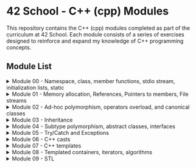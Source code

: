 # 42 School - C++ (cpp) Modules

This repository contains the C++ (cpp) modules completed as part of the curriculum at 42 School. Each module consists of a series of exercises designed to reinforce and expand my knowledge of C++ programming concepts.

## Module List

<details>
<summary>Module 00 - Namespace, class, member functions, stdio stream, initialization lists, static</summary>

- [ex00 - String manipulation and command-line argument handling](./cpp00/ex00/)
- [ex01 - Classes, Object instantiation, Basic I/O, String manipulation](./cpp00/ex01/)

**Resources:**
- **OOP in cpp:** [GeeksforGeeks](https://www.geeksforgeeks.org/object-oriented-programming-in-cpp/)
- **std::cin.getline() vs. std::cin:** [Stack Overflow](https://stackoverflow.com/questions/4745858/stdcin-getline-vs-stdcin)
- **atoi() in cpp strings:** [Stack Overflow](https://stackoverflow.com/questions/27640333/how-do-i-use-atoi-function-with-strings-in-c)
- **string.length() vs. string.size():** [Stack Overflow](https://stackoverflow.com/questions/31628940/which-is-faster-c-string-length-or-size)
- **Constructors in cpp:** [GeeksforGeeks](https://www.geeksforgeeks.org/constructors-c/)
- **Destructors in CPP:** [GeeksforGeeks](https://www.geeksforgeeks.org/destructors-c/)
- **C++: cin.getline - no instance of overload function:** [Stack Overflow](https://stackoverflow.com/questions/36459267/c-cin-getline-no-instance-of-overload-function)
- **C++ iomanip Library:** [YouTube](https://www.youtube.com/watch?v=JAEKyNfqm0A)

</details>

<details>
<summary>Module 01 - Memory allocation, References, Pointers to members, File streams</summary>

- [ex00 - Classes, Member Functions, Pointers, Memory Allocation (stack vs. heap), Destructors](./cpp01/ex00/)
- [ex01 - Arrays of Objects, Memory Allocation (array of objects), Object Initialization](./cpp01/ex01/)
- [ex02 - Pointers, References, Memory Addresses](./cpp01/ex02/)
- [ex03 - Composition, Aggregation, Object Relationships, Constructors, Setters](./cpp01/ex03/)
- [ex04 - File I/O, Content copy to new file, Error Handling](./cpp01/ex04/)
- [ex05 - Member Functions, Pointers to Member Functions, Enumeration, Logging](./cpp01/ex05/)
- [ex06 - Switch Statement, Filtering, Logging](./cpp01/ex06/)
  
  ### Resources
- **References in CPP:** [GeeksforGeeks](https://www.geeksforgeeks.org/references-in-c/)
- **Pointer to member functions:** [CodeGuru](https://www.codeguru.com/cplusplus/c-tutorial-pointer-to-member-function/)
- **C++ Pointers - GeeksforGeeks:** [GeeksforGeeks](https://www.geeksforgeeks.org/cpp-pointers/)
- **How to Read File Line by Line in C++:** [Medium](https://medium.com/@teamcode20233/how-to-read-file-line-by-line-in-c-a1d829f697c0)
- **C++ File Handling: How to Open, Write, Read, Close Files in C++:** [Guru99](https://www.guru99.com/cpp-file-read-write-open.html)
</details>
  
<details>
<summary>Module 02 - Ad-hoc polymorphism, operators overload, and canonical classes</summary>

- [ex00 - Fixed-point numbers, Orthodox Canonical Form](./cpp02/ex00/)
- [ex01 - Constructors (from int and float), Member Functions (toFloat, toInt), Operator Overloading](./cpp02/ex01/)
- [ex02 - Operator Overloading (Comparison, Arithmetic, Increment/Decrement), Static Member Functions (min, max)](./cpp02/ex02/)
- [ex03 - Binary Space Partitioning (BSP), Fixed-point arithmetic, Triangle Point Inclusion Test](./cpp02/ex03/)

  ### Resources
- **Introduction to Fixed Point Number Representation:** [CS61c Spring 2006](https://inst.eecs.berkeley.edu//~cs61c/sp06/handout/fixedpt.html)
- **Back To Basics! Fixed Point Numbers in C++:** [YouTube](https://www.youtube.com/watch?v=ZMsrZvBmQnU)
- **Understanding and Using Floating Point Numbers :** [Cprogramming](https://www.cprogramming.com/tutorial/floating_point/understanding_floating_point.html)
- **Printing floating point numbers - Cprogramming.com:** [Cprogramming.com](https://www.cprogramming.com/tutorial/floating_point/understanding_floating_point_printing.html)
- **Copy Constructor in C++ - GeeksforGeeks:** [GeeksforGeeks](https://www.geeksforgeeks.org/copy-constructor-in-cpp/)
- **Overloading the assignment operator - LearnCpp.com:** [LearnCpp.com](https://www.learncpp.com/cpp-tutorial/overloading-the-assignment-operator/?utm_content=cmp-true)
- **Floating and fixed point representation in C++:** [Medium](https://medium.com/@oumaimafisaoui/floating-and-fixed-point-representation-in-c-what-is-going-on-b71af54718a5)
- **Fixed Point Notation Basics :** [YouTube](https://www.youtube.com/watch?v=CONpWLc-tHA)
- **Decimal to Floating Point Conversion :** [YouTube](https://www.youtube.com/watch?v=ZrlQpzc61Vc)
- **IEEE 754 Standard for Floating Point Binary Arithmetic :** [YouTube](https://www.youtube.com/watch?v=RuKkePyo9zk)
- **OPERATORS and OPERATOR OVERLOADING in C++ :** [YouTube](https://www.youtube.com/watch?v=mS9755gF66w)
- **Overloading Increment and Decrement Operators in Postfix form :** [YouTube](https://www.youtube.com/watch?v=XJbA1AjW1zw)
- **Overloading ++ for both pre and post increment  :** [stackoverflow](https://stackoverflow.com/questions/15244094/overloading-for-both-pre-and-post-increment)
- **Check if a point lies inside a triangle :** [YouTube](https://www.youtube.com/watch?v=qObJQesvZUU)
</details>

<details>
<summary>Module 03 - Inheritance</summary>

- [ex00 - Class implementation](./cpp03/ex00/)
- [ex01 - Inheritance, Constructors/Destructors Chaining, Overriding Member Functions](./cpp03/ex01/)
- [ex02 - Inheritance, Constructors/Destructors Chaining, Overriding Member Functions](./cpp03/ex02/)
- [ex03 - Diamond Problem, Multiple Inheritance, Constructors/Destructors Chaining, Accessing Attributes and Member Functions from Parent Classes](./cpp03ex03/)

### Resources
- **Inheritance And Polymorphism:** [YouTube](https://www.youtube.com/watch?v=wrkkAOMp3Sw)
- **C++ What is class inheritance?:** [YouTube](https://www.youtube.com/watch?v=ptwZfAhI-kk)
- **Multiple Inheritance in C++:** [geeksforgeeks](https://www.geeksforgeeks.org/multiple-inheritance-in-c/)
- **Multiple Inheritance // Giving your classes multiple parents:** [YouTube](https://www.youtube.com/watch?v=JSBtx_f3WqM)
- **Multiple Inheritance Deep Dive:** [YouTube](https://www.youtube.com/watch?v=sswTE0u0r7g)
- **Hybrid Inheritance in C++ with Diamond Problem:** [YouTube](https://www.youtube.com/watch?v=DiUXoiOLZY0)
</details>

<details>
<summary>Module 04 - Subtype polymorphism, abstract classes, interfaces</summary>

- [ex00 - Polymorphism, Inheritance, Virtual Functions](./cpp04/ex00/)
- [ex01 - Memory Management, Deep Copy](./cpp04/ex01/)
- [ex02 - Abstract Classes](./cpp04/ex02/)
- [ex03 - Interfaces / Pure Abstract Classes](./cpp04/ex03/)

### Resources
- **Polymorphism in C++ | Compile time vs Run time Polymorphism:** [YouTube](https://www.youtube.com/watch?v=uc_Hr10cBBE)
- **C++ Subtype Polymorphism and Virtual Functions:** [YouTube](https://www.youtube.com/watch?v=avq_ITaqD-k)
- **Virtual Functions & Abstract Classes in C++:** [YouTube](https://www.youtube.com/watch?v=JU8DbwBvOWE)
- **Abstract Classes And Pure Virtual Functions:** [YouTube](https://www.youtube.com/watch?v=wE0_F4LpGVc)
- **Declare abstract class in c++:** [stackoverflow](https://stackoverflow.com/questions/43502488/declare-abstract-class-in-c)
- **C++ Programming/Classes/Abstract Classes/Pure Abstract Classes:** [Wikibooks](https://en.wikibooks.org/wiki/C++_Programming/Classes/Abstract_Classes/Pure_Abstract_Classes)
- **What is the difference between abstract class and pure abstract class in C++?:** [stackoverflow](https://stackoverflow.com/questions/15253642/what-is-the-difference-between-abstract-class-and-pure-abstract-class-in-c)
- **Interfaces in C++ (Pure Virtual Functions:** [YouTube](https://www.youtube.com/watch?v=UWAdd13EfM8)
- **Interfaces in C++ (Pure virtual functions):** [YouTube](https://www.youtube.com/watch?v=8USgOF7x0hM)
- **C++ Programming: Abstract and Interface Classes:** [YouTube](https://www.youtube.com/watch?v=GumbgtSUMMo)
- **Abstract Class vs Pure Abstract Class | Interface | OOP C++:** [YouTube](https://www.youtube.com/watch?v=BkrISFxSn-4)
- **What are Forward declarations in C++:** [geeksforgeeks](https://www.geeksforgeeks.org/what-are-forward-declarations-in-c/)
- **What are forward declarations in C++?:** [stackoverflow](https://stackoverflow.com/questions/4757565/what-are-forward-declarations-in-c)
- **C++ : How to copy / clone a STL List or Sub List:** [thispointer](https://thispointer.com/c-how-to-copy-clone-a-stl-list-or-sub-list/)
</details>

<details>
<summary>Module 05 - Try/Catch and Exceptions</summary>

- [ex00 - Exception handling, class design](./cpp05/ex00/)
- [ex01 - Exception handling, class design, member functions](./cpp05/ex01/)
- [ex02 - Abstract classes, inheritance, polymorphism, execution logic](./cpp05/ex02/)
- [ex03 - Factory method, class design, string manipulation](./cpp05/ex03/)

### Resources
- **Exception Handling - C++ Tutorial For Beginners** [NeuralNine](https://www.youtube.com/watch?v=5MI2N8yLdMI)
- **Throwing Exceptions in C++** [RollBar](https://rollbar.com/blog/error-exceptions-in-c/#)
- **Exception handling in C++ (How to handle errors in your program?)** [CodeBeauty](https://www.youtube.com/watch?v=kjEhqgmEiWY)
- **C++ Nested Try Catch statements | Re throwing Exceptions** [LearningLad](https://www.youtube.com/watch?v=UcT_sXaJF94)
- **How to Implement Custom Exceptions in  C++** [Rollbar Editorial Team](https://rollbar.com/blog/cpp-custom-exceptions/#)
- **std::exception** [cppreference](https://en.cppreference.com/w/cpp/error/exception)
- **Intermediate-Advanced C++ 3: Custom Exceptions** [Cave of Programming](https://www.youtube.com/watch?v=64HmWAH9Jvg)
- **How to Create a Random Number Generator in C++** [digitalocean](https://www.digitalocean.com/community/tutorials/random-number-generator-c-plus-plus)
- **C++ Files** [w3schools](https://www.w3schools.com/cpp/cpp_files.asp)
- **Is this really 50/50 chance?** [cplusplus](https://cplusplus.com/forum/beginner/48833/)
- **Declaring an array of functions inside a class** [stackoverflow](https://stackoverflow.com/questions/68666087/declaring-an-array-of-functions-inside-a-class)
- **Factory Method in C++, the Right Way** [medium](https://medium.com/@antwang/factory-method-in-c-the-right-way-e8c5f015fe39)
</details>

<details>
<summary>Module 06 - C++ casts</summary>

- [ex00 - type conversion, static_cast](./cpp06/ex00/)
- [ex01 - reinterpret_cast](./cpp06/ex01/)
- [ex02 - dynamic_cast](./cpp06/ex02/)

### Resources
- **Type Conversion in C++** [scaler](https://www.scaler.com/topics/cpp/type-conversion-in-cpp/)
- **Type Conversions in C++** [Neso Academy](https://www.youtube.com/watch?v=uI10H1jzw00&ab_channel=NesoAcademy)
- **Type Punning in C++** [The Cherno](https://www.youtube.com/watch?v=8egZ_5GA9Bc&ab_channel=TheCherno)
- **Casting in C++** [The Cherno](https://www.youtube.com/watch?v=pWZS1MtxI-A&ab_channel=TheCherno)
- **std::string::find_first_not_of** [cppreference](https://en.cppreference.com/w/cpp/types/numeric_limits)
- **strtof, strtod, strtold** [cppreference](https://en.cppreference.com/w/c/string/byte/strtof)
- **C++ Casting - Part 3 - static_cast and dynamic_cast (mega lesson) | Modern Cpp Series** [Mike Shah
](https://www.youtube.com/watch?v=rJO7azMDOjU)
- **C++ Casting - Part 4 - static_cast vs dynamic_cast (Interview Question)** [Mike Shah
](https://www.youtube.com/watch?v=pHktGhvXVR0)
- **C++ Casting - Part 5 - reinterpret_cast | Modern Cpp Series** [Mike Shah](https://www.youtube.com/watch?v=jQR2doi51Bo)
- **What is the uintptr_t data type?** [stackoverflow](https://stackoverflow.com/questions/1845482/what-is-the-uintptr-t-data-type)
- **dynamic_cast conversion** [cppreference](https://en.cppreference.com/w/cpp/language/dynamic_cast)
</details>

<details>
<summary>Module 07 - C++ templates</summary>

- [ex00 - template functions, swap, min, max](./cpp07/ex00/)
- [ex01 - iterate with template](./cpp07/ex01/)
- [ex02 - template class](./cpp07/ex02/)

### Resources
- **C++ Function Template** [programiz](https://www.programiz.com/cpp-programming/function-template)
- **C++ Class Templates** [programiz](https://www.programiz.com/cpp-programming/class-templates)
- **Overloading Subscript or array index operator [] in C++** [geeksforgeeks](https://www.geeksforgeeks.org/overloading-subscript-or-array-index-operator-in-c/)
- **Why use a "tpp" file when implementing templated functions and classes defined in a header?** [stackoverflow](https://stackoverflow.com/questions/44774036/why-use-a-tpp-file-when-implementing-templated-functions-and-classes-defined-i)
- **Candidate template ignored: deduced conflicting types for parameter: <const T &> vs <T &>** [stackoverflow](https://stackoverflow.com/questions/29367467/candidate-template-ignored-deduced-conflicting-types-for-parameter-const-t)
</details>


<details>
<summary>Module 08 - Templated containers, iterators, algorithms</summary>

- [ex00 - Function templates, container manipulation, exception handling](./cpp08/ex00/)
- [ex01 - std::max, std::min, std::sort exceptions, iterators](./cpp08/ex01/)
- [ex02 - Iterators, template specialization](./cpp08/ex02/)

### Resources
- **Back To Basics: C++ Containers** [javidx9](https://www.youtube.com/watch?v=6OoSgY6NVVk&ab_channel=javidx9)
- **Back to Basics: Classic STL - Bob Steagall - CppCon 2021** [CppCon](https://www.youtube.com/watch?v=tXUXl_RzkAk)
- **The C++ Standard Template Library (STL)** [geeksforgeeks](https://www.geeksforgeeks.org/the-c-standard-template-library-stl/)
- **Containers** [cplusplus](https://cplusplus.com/reference/stl/)
- **C++ Vectors** [programiz](https://www.programiz.com/cpp-programming/vectors)
- **std::max** [cppreference](https://en.cppreference.com/w/cpp/algorithm/max)
- **std::sort** [cppreference](https://en.cppreference.com/w/cpp/algorithm/sort)
- **How do I find the max element in a vector (C++)?** [stackoverflow](https://stackoverflow.com/questions/32159151/how-do-i-find-the-max-element-in-a-vector-c)
- **std::stack** [cppreference](https://cplusplus.com/reference/stack/stack/)
</details>

<details>
<summary>Module 09 - STL</summary>

- [ex00 - File manipulation, std::map, time parsing](./cpp09/cpp/ex00/)
- [ex01 - Reverse Polish Notation, std::stack, input parsing](./cpp09/cpp/ex01/)
- [ex02 - Merge sort algorithm, std::vector, std::deque, input parsing](./cpp09/cpp/ex02/)

### Resources
- **Substring in C++** [geeksforgeeks](https://www.geeksforgeeks.org/substring-in-cpp/)
- **C++ parse date/time with microseconds** [stackoverflow](https://stackoverflow.com/questions/44398598/c-parse-date-time-with-microseconds)
- **std::ifstream::ifstream** [cplusplus](https://cplusplus.com/reference/fstream/ifstream/ifstream/)
- **std::map one key, two values** [stackoverflow](https://stackoverflow.com/questions/5560573/stdmap-one-key-two-values)
- **static template functions in a class** [stackoverflow](https://stackoverflow.com/questions/9346076/static-template-functions-in-a-class)
- **Reverse Polish Notation and The Stack ** [Computerphile](https://www.youtube.com/watch?v=7ha78yWRDlE&ab_channel=Computerphile)
- **What is Reverse Polish Notation (AKA Postfix Notation)? Why is it Important?** [Gary Explains](https://www.youtube.com/watch?v=QM_RsQ9Yeio&t=425s&ab_channel=GaryExplains)
- **calculating execution time in c++** [stackoverflow](https://stackoverflow.com/questions/876901/calculating-execution-time-in-c)
</details>
